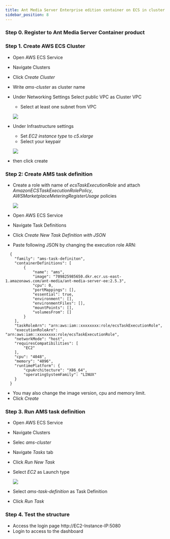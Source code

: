 ```yaml
---
title: Ant Media Server Enterprise edition container on ECS in cluster mode
sidebar_position: 8
---
```


### Step 0. Register to Ant Media Server Container product

### Step 1. Create AWS ECS Cluster
- Open AWS ECS Service
- Navigate Clusters
- Click *Create Cluster*
- Write *ams-cluster* as cluster name 
- Under Networking Settings  Select public VPC as Cluster VPC
  - Select at least one subnet from VPC
  
  ![](@site/static/img/ecs-standalone/create-ecs-cluster-1.png)

- Under Infrastructure settings
  - Set *EC2 instance type* to *c5.xlarge*
  - Select your keypair 

  ![](@site/static/img/ecs-standalone/create-ecs-cluster-1.png)



- then click create
  

### Step 2: Create AMS task definition
- Create a role with name of *ecsTaskExecutionRole* and attach *AmazonECSTaskExecutionRolePolicy*, *AWSMarketplaceMeteringRegisterUsage* policies

  ![](@site/static/img/ecs-standalone/ecs-task-execution-role.png)

- Open AWS ECS Service
- Navigate Task Definitions
- Click *Create New Task Definition with JSON*
- Paste following JSON by changing the execution role ARN:

```
  {
    "family": "ams-task-definiton",
    "containerDefinitions": [
        {
            "name": "ams",
            "image": "709825985650.dkr.ecr.us-east-1.amazonaws.com/ant-media/ant-media-server-ee:2.5.3",
            "cpu": 0,
            "portMappings": [],
            "essential": true,
            "environment": [],
            "environmentFiles": [],
            "mountPoints": [],
            "volumesFrom": []
        }
    ],
    "taskRoleArn": "arn:aws:iam::xxxxxxxx:role/ecsTaskExecutionRole",
    "executionRoleArn": "arn:aws:iam::xxxxxxxx:role/ecsTaskExecutionRole",
    "networkMode": "host",
    "requiresCompatibilities": [
        "EC2"
    ],
    "cpu": "4048",
    "memory": "4096",
    "runtimePlatform": {
        "cpuArchitecture": "X86_64",
        "operatingSystemFamily": "LINUX"
    }
  }
  ```

- You may also change the image version, cpu and memory limit. 
- Click *Create*

### Step 3. Run AMS task definition
- Open AWS ECS Service
- Navigate Clusters
- Selec *ams-cluster*
- Navigate *Tasks* tab
- Click *Run New Task*
- Select *EC2* as Launch type

  ![](@site/static/img/ecs-standalone/run-task-1.png)

- Select *ams-task-definition* as Task Definition
- Click *Run Task*

### Step 4. Test the structure
- Access the login page http://EC2-Instance-IP:5080
- Login to access to the dashboard
  